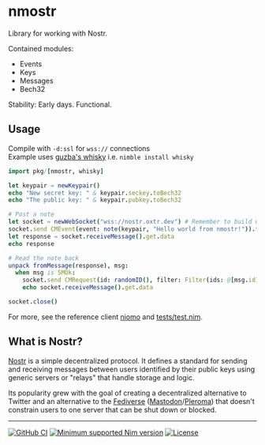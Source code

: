 # nmostr

Library for working with Nostr.

Contained modules:
* Events
* Keys
* Messages
* Bech32

Stability: Early days. Functional.

Usage
---

Compile with `-d:ssl` for `wss://` connections  
Example uses [guzba's whisky](https://github.com/guzba/whisky) i.e. `nimble install whisky`
```nim
import pkg/[nmostr, whisky]

let keypair = newKeypair()
echo "New secret key: " & keypair.seckey.toBech32
echo "The public key: " & keypair.pubkey.toBech32

# Post a note
let socket = newWebSocket("wss://nostr.oxtr.dev") # Remember to build with -d:ssl
socket.send CMEvent(event: note(keypair, "Hello world from nmostr!")).toJson
let response = socket.receiveMessage().get.data
echo response

# Read the note back
unpack fromMessage(response), msg:
  when msg is SMOk:
    socket.send CMRequest(id: randomID(), filter: Filter(ids: @[msg.id])).toJson
    echo socket.receiveMessage().get.data

socket.close()
```

For more, see the reference client [niomo](https://github.com/Gruruya/niomo) and [tests/test.nim](tests/test.nim).

What is Nostr?
---
[Nostr](https://nostr.com) is a simple decentralized protocol. It defines a standard for sending and receiving messages between users identified by their public keys using generic servers or "relays" that handle storage and logic.

Its popularity grew with the goal of creating a decentralized alternative to Twitter and an alternative to the [Fediverse](https://www.fediverse.to) ([Mastodon](https://joinmastodon.org)/[Pleroma](https://pleroma.social)) that doesn't constrain users to one server that can be shut down or blocked.

---
[![GitHub CI](../../actions/workflows/build.yml/badge.svg?branch=master)](../../actions/workflows/build.yml)
[![Minimum supported Nim version](https://img.shields.io/badge/Nim-1.9.1+-informational?logo=Nim&labelColor=232733&color=F3D400)](https://nim-lang.org)
[![License](https://img.shields.io/github/license/Gruruya/nmostr?logo=GNU&logoColor=000000&labelColor=FFFFFF&color=663366)](LICENSE.md)

